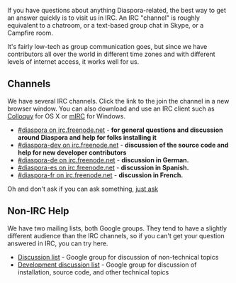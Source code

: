 If you have questions about anything Diaspora-related, the best way to get an answer 
quickly is to visit us in IRC. An IRC "channel" is roughly equivalent to a chatroom, or a
text-based group chat in Skype, or a Campfire room. 

It's fairly low-tech as group communication goes, but since we have contributors all over
the world in different time zones and with different levels of internet access, it works well
for us.

## Channels

We have several IRC channels. Click the link to the join the channel in a new browser 
window. You can also download and use an IRC client such as <a href="http://colloquy.info/" target="_blank">Colloquy</a> 
for OS X or <a href="http://www.mirc.com/" target="_blank">mIRC</a> for Windows.

* <a href="http://webchat.freenode.net/?channels=diaspora" target="_blank">#diaspora on irc.freenode.net</a> - **for general questions and discussion around Diaspora and help for folks installing it**
* <a href="http://webchat.freenode.net/?channels=diaspora-dev" target="_blank">#diaspora-dev on irc.freenode.net</a> - **discussion of the source code and help for new developer contributors**
* <a href="http://webchat.freenode.net/?channels=diaspora-de" target="_blank">#diaspora-de on irc.freenode.net</a> - **discussion in German.**
* <a href="http://webchat.freenode.net/?channels=diaspora-es" target=" blank">#diaspora-es on irc.freenode.net</a> - **discussion in Spanish.**
* <a href="http://webchat.freenode.net/?channels=diaspora-fr" target=" blank">#diaspora-fr on irc.freenode.net</a> - **discussion in French.**

Oh and don't ask if you can ask something, [just ask](http://justask.tk)

## Non-IRC Help

We have two mailing lists, both Google groups. They tend to have a slightly different audience than
the IRC channels, so if you can't get your question answered in IRC, you can try here.

* [Discussion list](http://groups.google.com/group/diaspora-discuss) - Google group for discussion of non-technical topics
* [Development discussion list](http://groups.google.com/group/diaspora-dev) - Google group for discussion of installation, source code, and other technical topics

